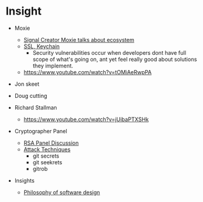 
# Insight

- Moxie
    - [Signal Creator Moxie talks about ecosystem](https://www.youtube.com/watch?v=Nj3YFprqAr8  )
    - [SSL, Keychain](https://www.youtube.com/watch?v=5dhSN9aEljg&t=110s)
        -  Security vulnerabilities occur when  developers dont have full scope of what's going on, ant yet feel really good about solutions they implement.
    - https://www.youtube.com/watch?v=tOMiAeRwpPA
        

- Jon skeet

- Doug cutting

- Richard Stallman
    - https://www.youtube.com/watch?v=jUibaPTXSHk



- Cryptographer Panel
    - [RSA Panel Discussion](https://www.youtube.com/watch?v=-fpNaapuPGY)
    - [Attack Techniques](https://www.youtube.com/watch?v=aoIPIIB4xlA)
         - git secrets
         - git seekrets
         - gitrob


- Insights
    - [Philosophy of software design ](https://www.youtube.com/watch?v=bmSAYlu0NcY)
